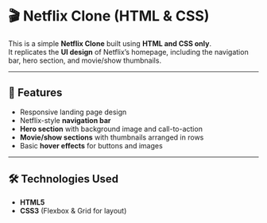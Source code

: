 # 🎬 Netflix Clone (HTML & CSS)

This is a simple **Netflix Clone** built using **HTML and CSS only**.  
It replicates the **UI design** of Netflix’s homepage, including the navigation bar, hero section, and movie/show thumbnails.

---

## 🚀 Features
- Responsive landing page design  
- Netflix-style **navigation bar**  
- **Hero section** with background image and call-to-action  
- **Movie/show sections** with thumbnails arranged in rows  
- Basic **hover effects** for buttons and images  

---

## 🛠️ Technologies Used
- **HTML5**  
- **CSS3** (Flexbox & Grid for layout)  

